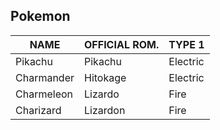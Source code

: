 ## Pokemon

| NAME       | OFFICIAL ROM. | TYPE 1    |
| ---------- | ------------- | --------- |
| Pikachu    | Pikachu       | Electric  |
| Charmander | Hitokage      | Electric  |
| Charmeleon | Lizardo       | Fire      |
| Charizard  | Lizardon      | Fire      |
